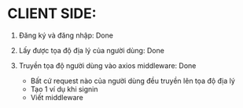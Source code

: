 # CLIENT SIDE:

1. Đăng ký và đăng nhập: Done

2. Lấy được tọa độ địa lý của người dùng: Done

3. Truyền tọa độ người dùng vào axios middleware: Done
    - Bất cứ request nào của người dùng đều truyền lên tọa độ địa lý
    - Tạo 1 ví dụ khi signin
    - Viết middleware